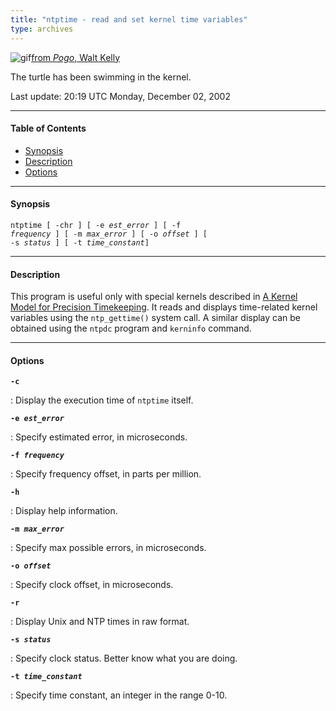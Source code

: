 ```yaml
---
title: "ntptime - read and set kernel time variables"
type: archives
---
```


![gif](/archives/pic/pogo5.gif)[from _Pogo_, Walt Kelly](/reflib/pictures/)

The turtle has been swimming in the kernel.

Last update: 20:19 UTC Monday, December 02, 2002

* * *

#### Table of Contents

*   [Synopsis](/archives/4.2.0/ntptime/#synopsis)
*   [Description](/archives/4.2.0/ntptime/#description)
*   [Options](/archives/4.2.0/ntptime/#options)

* * *

#### Synopsis

<code>ntptime [ -chr ] [ -e _est_error_ ] [ -f _frequency_ ] [ -m _max_error_ ] [ -o _offset_ ] [ -s _status_ ] [ -t _time_constant_]</code>

* * *

#### Description

This program is useful only with special kernels described in [A Kernel Model for Precision Timekeeping](/archives/4.2.0/kern/). It reads and displays time-related kernel variables using the <code>ntp_gettime()</code> system call. A similar display can be obtained using the <code>ntpdc</code> program and <code>kerninfo</code> command.

* * *

#### Options

<code>**-c**</code>

: Display the execution time of <code>ntptime</code> itself.

<code>**-e _est_error_**</code>

: Specify estimated error, in microseconds.

<code>**-f _frequency_**</code>

: Specify frequency offset, in parts per million.

<code>**-h**</code>

: Display help information.

<code>**-m _max_error_**</code>

: Specify max possible errors, in microseconds.

<code>**-o _offset_**</code>

: Specify clock offset, in microseconds.

<code>**-r**</code>

: Display Unix and NTP times in raw format.

<code>**-s _status_**</code>

: Specify clock status. Better know what you are doing.

<code>**-t _time_constant_**</code>

: Specify time constant, an integer in the range 0-10.